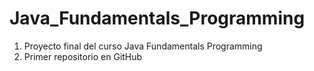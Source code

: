 # Java_Fundamentals_Programming
1. Proyecto final del curso Java Fundamentals Programming
2. Primer repositorio en GitHub
